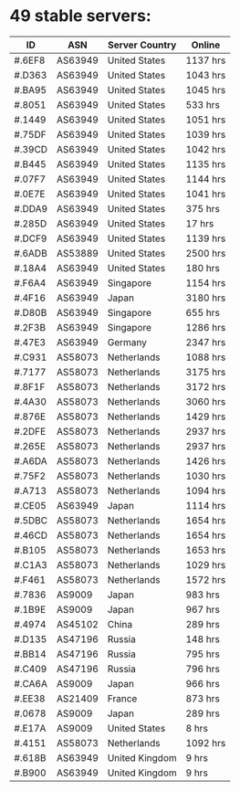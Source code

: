 # 49 stable servers:

| ID | ASN | Server Country | Online |
| ------ | ------ | ------ | ------ |
| #.6EF8 | AS63949 | United States | 1137 hrs |
| #.D363 | AS63949 | United States | 1043 hrs |
| #.BA95 | AS63949 | United States | 1045 hrs |
| #.8051 | AS63949 | United States | 533 hrs |
| #.1449 | AS63949 | United States | 1051 hrs |
| #.75DF | AS63949 | United States | 1039 hrs |
| #.39CD | AS63949 | United States | 1042 hrs |
| #.B445 | AS63949 | United States | 1135 hrs |
| #.07F7 | AS63949 | United States | 1144 hrs |
| #.0E7E | AS63949 | United States | 1041 hrs |
| #.DDA9 | AS63949 | United States | 375 hrs |
| #.285D | AS63949 | United States | 17 hrs |
| #.DCF9 | AS63949 | United States | 1139 hrs |
| #.6ADB | AS53889 | United States | 2500 hrs |
| #.18A4 | AS63949 | United States | 180 hrs |
| #.F6A4 | AS63949 | Singapore | 1154 hrs |
| #.4F16 | AS63949 | Japan | 3180 hrs |
| #.D80B | AS63949 | Singapore | 655 hrs |
| #.2F3B | AS63949 | Singapore | 1286 hrs |
| #.47E3 | AS63949 | Germany | 2347 hrs |
| #.C931 | AS58073 | Netherlands | 1088 hrs |
| #.7177 | AS58073 | Netherlands | 3175 hrs |
| #.8F1F | AS58073 | Netherlands | 3172 hrs |
| #.4A30 | AS58073 | Netherlands | 3060 hrs |
| #.876E | AS58073 | Netherlands | 1429 hrs |
| #.2DFE | AS58073 | Netherlands | 2937 hrs |
| #.265E | AS58073 | Netherlands | 2937 hrs |
| #.A6DA | AS58073 | Netherlands | 1426 hrs |
| #.75F2 | AS58073 | Netherlands | 1030 hrs |
| #.A713 | AS58073 | Netherlands | 1094 hrs |
| #.CE05 | AS63949 | Japan | 1114 hrs |
| #.5DBC | AS58073 | Netherlands | 1654 hrs |
| #.46CD | AS58073 | Netherlands | 1654 hrs |
| #.B105 | AS58073 | Netherlands | 1653 hrs |
| #.C1A3 | AS58073 | Netherlands | 1029 hrs |
| #.F461 | AS58073 | Netherlands | 1572 hrs |
| #.7836 | AS9009 | Japan | 983 hrs |
| #.1B9E | AS9009 | Japan | 967 hrs |
| #.4974 | AS45102 | China | 289 hrs |
| #.D135 | AS47196 | Russia | 148 hrs |
| #.BB14 | AS47196 | Russia | 795 hrs |
| #.C409 | AS47196 | Russia | 796 hrs |
| #.CA6A | AS9009 | Japan | 966 hrs |
| #.EE38 | AS21409 | France | 873 hrs |
| #.0678 | AS9009 | Japan | 289 hrs |
| #.E17A | AS9009 | United States | 8 hrs |
| #.4151 | AS58073 | Netherlands | 1092 hrs |
| #.618B | AS63949 | United Kingdom | 9 hrs |
| #.B900 | AS63949 | United Kingdom | 9 hrs |

